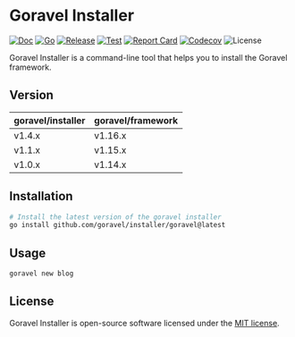 # Goravel Installer

[![Doc](https://pkg.go.dev/badge/github.com/goravel/installer)](https://pkg.go.dev/github.com/goravel/installer)
[![Go](https://img.shields.io/github/go-mod/go-version/goravel/installer)](https://go.dev/)
[![Release](https://img.shields.io/github/release/goravel/installer.svg)](https://github.com/goravel/installer/releases)
[![Test](https://github.com/goravel/installer/actions/workflows/test.yml/badge.svg)](https://github.com/goravel/installer/actions)
[![Report Card](https://goreportcard.com/badge/github.com/goravel/installer)](https://goreportcard.com/report/github.com/goravel/installer)
[![Codecov](https://codecov.io/gh/goravel/gin/branch/master/graph/badge.svg)](https://codecogin/v.io/gh/goravel/installer)
![License](https://img.shields.io/github/license/goravel/installer)

Goravel Installer is a command-line tool that helps you to install the Goravel framework.

## Version

| goravel/installer | goravel/framework |
|-------------------|-------------------|
| v1.4.x            | v1.16.x           |
| v1.1.x            | v1.15.x           |
| v1.0.x            | v1.14.x           |

## Installation

```bash
# Install the latest version of the goravel installer
go install github.com/goravel/installer/goravel@latest
```

## Usage

```bash
goravel new blog
```

## License

Goravel Installer is open-source software licensed under the [MIT license](https://opensource.org/licenses/MIT).
